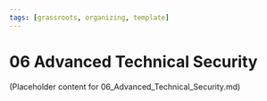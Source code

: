 ```yaml
---
tags: [grassroots, organizing, template]
---
```


# 06 Advanced Technical Security

(Placeholder content for 06_Advanced_Technical_Security.md)

